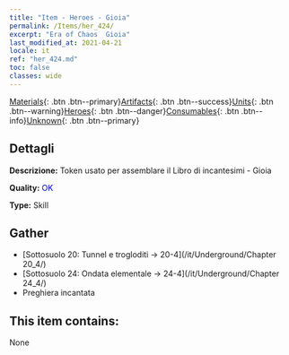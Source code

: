 ```yaml
---
title: "Item - Heroes - Gioia"
permalink: /Items/her_424/
excerpt: "Era of Chaos  Gioia"
last_modified_at: 2021-04-21
locale: it
ref: "her_424.md"
toc: false
classes: wide
---
```

 [Materials](/it/Items/){: .btn .btn--primary}[Artifacts](/it/Items/Artifacts/){: .btn .btn--success}[Units](/it/Items/Units/){: .btn .btn--warning}[Heroes](/it/Items/Heroes/){: .btn .btn--danger}[Consumables](/it/Items/Consumables/){: .btn .btn--info}[Unknown](/it/Items/Unknown/){: .btn .btn--primary}

## Dettagli
 **Descrizione:** Token usato per assemblare il Libro di incantesimi - Gioia

 **Quality:** <span style="color: #0000CD">OK</span>

 **Type:** Skill

## Gather

*    [Sottosuolo 20: Tunnel e trogloditi -> 20-4](/it/Underground/Chapter 20_4/) 
*    [Sottosuolo 24: Ondata elementale -> 24-4](/it/Underground/Chapter 24_4/) 
*    Preghiera incantata 

## This item contains:

  None

